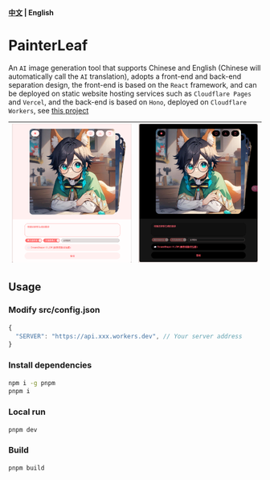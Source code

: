 **[中文](README_ZH.md) | English**

# PainterLeaf
An `AI` image generation tool that supports Chinese and English (Chinese will automatically call the `AI` translation), adopts a front-end and back-end separation design, the front-end is based on the `React` framework, and can be deployed on static website hosting services such as `Cloudflare Pages` and `Vercel`, and the back-end is based on `Hono`, deployed on `Cloudflare Workers`, see [this project](https://github.com/LeafYeeXYZ/MyAPIs)

|![](./readme/light.png)|![](./readme/dark.png)|
|:---:|:---:|

## Usage
### Modify src/config.json
```javascript
{
  "SERVER": "https://api.xxx.workers.dev", // Your server address
}
```

### Install dependencies
```bash
npm i -g pnpm
pnpm i
```

### Local run
```bash
pnpm dev
```

### Build
```bash
pnpm build
```
